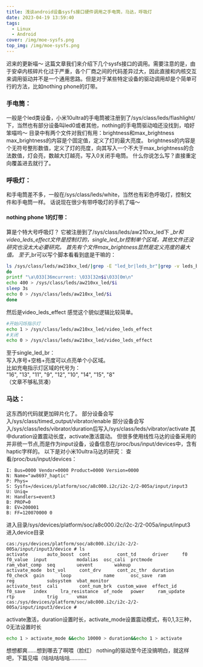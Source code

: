 ```yaml
---
title: 浅谈android设备sysfs接口硬件调用之手电筒，马达，呼吸灯
date: 2023-04-19 13:59:40
tags:
  - Linux
  - Android
cover: /img/moe-sysfs.png
top_img: /img/moe-sysfs.png
---
```


迟来的更新喵～
这篇文章我们来介绍下几个sysfs接口的调用。需要注意的是，由于安卓内核碎片化过于严重，各个厂商之间的代码差异过大，因此直接和内核交互来调用驱动并不是一个通用思路。但是对于某些特定设备的驱动调用却是个简单可行的方法，比如nothing phone的灯带。
### 手电筒：
一般是个led类设备，小米10ultra的手电筒被注册到了/sys/class/leds/flashlight/下，当然也有部分设备叫led0或者其他，nothing的手电筒驱动咱还没找到，咱好笨喵呜～
目录中有两个文件对我们有用：brightness和max_brightness
max_brightness的内容是个固定值，定义了灯的最大亮度。
brightness的内容是个无符号整形数值，定义了灯的亮度，向其写入一个不大于max_brightness的合法数值，灯会亮，数越大灯越亮，写入0关闭手电筒。
什么你说怎么写？直接重定向覆盖进去就行了。
### 呼吸灯：
和手电筒差不多，一般在/sys/class/leds/white，当然也有彩色呼吸灯，控制文件和手电筒一样。
话说现在很少有带呼吸灯的手机了喵～
#### nothing phone 1的灯带：
算是个特大号呼吸灯？
它被注册到了/sys/class/leds/aw210xx_led下
*_br和video_leds_effect文件是控制灯的，single_led_br控制单个区域，其他文件还没研究也没太大必要研究。
首先有个文件max_brightness显然是定义亮度的最大值。
至于*_br可以写个脚本看看到底是干嘛的：
```sh
ls /sys/class/leds/aw210xx_led/|grep -E "led_br|leds_br"|grep -v leds_breath_set|while read i
do
printf "\a\033[36mcurrent: \033[32m$i\033[0m\n"
echo 400 > /sys/class/leds/aw210xx_led/$i
sleep 3s
echo 0 > /sys/class/leds/aw210xx_led/$i
done
```
然后是video_leds_effect
感觉这个貌似逻辑比较简单。
```sh
#开始闪烁指示灯
echo 1 > /sys/class/leds/aw210xx_led/video_leds_effect
#关闭
echo 0 > /sys/class/leds/aw210xx_led/video_leds_effect
```
至于single_led_br：      
写入序号+空格+亮度可以点亮单个小区域。      
比如充电指示灯区域的代号为：      
"16", "13", "11", "9", "12", "10", "14", "15", "8"      
（文章不够私货凑）
### 马达：
这东西的代码就更加碎片化了。
部分设备会写入/sys/class/timed_output/vibrator/enable
部分设备会写入/sys/class/leds/vibrator/duration后写入/sys/class/leds/vibrator/activate
其中duration设置震动长度，activate激活震动。
但很多使用线性马达的设备采用的并非统一节点,而是作为input设备，设备信息在/proc/bus/input/devices中，含有haptic字样的。
以下是对小米10ultra马达的研究：
查看/proc/bus/input/devices：
```text
I: Bus=0000 Vendor=0000 Product=0000 Version=0000
N: Name="aw8697_haptic"
P: Phys=
S: Sysfs=/devices/platform/soc/a8c000.i2c/i2c-2/2-005a/input/input3
U: Uniq=
H: Handlers=event3 
B: PROP=0
B: EV=200001
B: FF=120070000 0
```
进入目录/sys/devices/platform/soc/a8c000.i2c/i2c-2/2-005a/input/input3
进入device目录
```text
cas:/sys/devices/platform/soc/a8c000.i2c/i2c-2/2-005a/input/input3/device # ls
activate       auto_boost  cont          cont_td      driver     f0        f0_value  input           modalias  osc_cali  prctmode    ram_vbat_comp  seq        uevent        wakeup
activate_mode  bst_vol     cont_drv      cont_zc_thr  duration   f0_check  gain      loop            name      osc_save  ram         reg            subsystem  vbat_monitor
activate_test  cali        cont_num_brk  custom_wave  effect_id  f0_save   index     lra_resistance  of_node   power     ram_update  rtp            trig       vmax
cas:/sys/devices/platform/soc/a8c000.i2c/i2c-2/2-005a/input/input3/device # 
```
activate激活，duration设置时长，activate_mode设置震动模式，有0,1,3三种，0无法设置时长
```sh
echo 1 > activate_mode &&echo 10000 > duration&&echo 1 > activate 
```
想想都爽......想到哪去了啊喂（脸红）
nothing的驱动至今还没搞明白，就这样吧，下篇见喵（咕咕咕咕咕...........